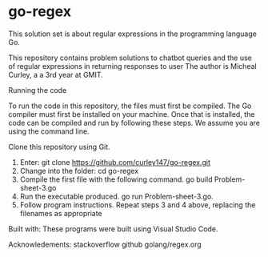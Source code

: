 # go-regex
This solution set is about regular expressions in the programming language Go. 

This repository contains problem solutions to chatbot queries and the use of regular expressions in returning responses to user The author is Micheal Curley, a a 3rd year at GMIT.

Running the code

To run the code in this repository, the files must first be compiled. The Go compiler must first be installed on your machine. Once that is installed, the code can be compiled and run by following these steps. We assume you are using the command line.

Clone this repository using Git.

1. Enter: git clone https://github.com/curley147/go-regex.git 
2. Change into the folder: cd go-regex 
3. Compile the first file with the following command. go build Problem-sheet-3.go 
4. Run the executable produced. go run Problem-sheet-3.go. 
5. Follow program instructions.
Repeat steps 3 and 4 above, replacing the filenames as appropriate

Built with: These programs were built using Visual Studio Code.

Acknowledements: stackoverflow github golang/regex.org
